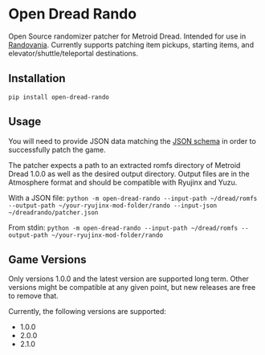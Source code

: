 # Open Dread Rando
Open Source randomizer patcher for Metroid Dread. Intended for use in [Randovania](https://github.com/randovania).
Currently supports patching item pickups, starting items, and elevator/shuttle/teleportal destinations.

## Installation
`pip install open-dread-rando`

## Usage
You will need to provide JSON data matching the [JSON schema](https://github.com/randovania/open-dread-rando/blob/main/open_dread_rando/files/schema.json) in order to successfully patch the game. 

The patcher expects a path to an extracted romfs directory of Metroid Dread 1.0.0 as well as the desired output directory. Output files are in the Atmosphere format and should be compatible with Ryujinx and Yuzu.

With a JSON file:
`python -m open-dread-rando --input-path ~/dread/romfs --output-path ~/your-ryujinx-mod-folder/rando --input-json ~/dreadrando/patcher.json`

From stdin:
`python -m open-dread-rando --input-path ~/dread/romfs --output-path ~/your-ryujinx-mod-folder/rando`

## Game Versions

Only versions 1.0.0 and the latest version are supported long term. Other versions might be compatible at any given point, but new releases are free to remove that.

Currently, the following versions are supported:
- 1.0.0
- 2.0.0
- 2.1.0